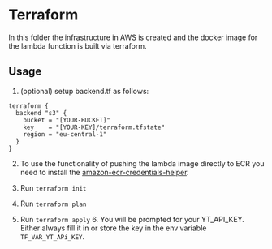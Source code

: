 # Terraform
In this folder the infrastructure in AWS is created and the docker image for the lambda function is built via terraform.
## Usage
1. (optional) setup backend.tf as follows:
```hcl
terraform {
  backend "s3" {
    bucket = "[YOUR-BUCKET]"
    key    = "[YOUR-KEY]/terraform.tfstate"
    region = "eu-central-1"
  }
}
```
2. To use the functionality of pushing the lambda image directly to ECR you need to install the [amazon-ecr-credentials-helper](https://github.com/awslabs/amazon-ecr-credential-helper).
3. Run `terraform init`

4. Run `terraform plan`
5. Run `terraform apply`
   6. You will be prompted for your YT_API_KEY. Either always fill it in or store the key in the env variable `TF_VAR_YT_APi_KEY`.
